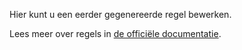 Hier kunt u een eerder gegenereerde regel bewerken.

Lees meer over regels in [de officiële documentatie](https://firefly-iii.readthedocs.io/en/latest/advanced/rules.html).